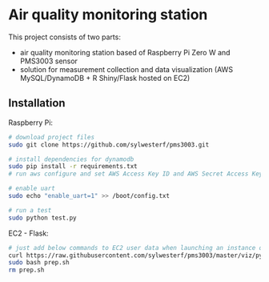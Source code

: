 # Air quality monitoring station 

This project consists of two parts:
- air quality monitoring station based of Raspberry Pi Zero W and PMS3003 sensor
- solution for measurement collection and data visualization (AWS MySQL/DynamoDB + R Shiny/Flask hosted on EC2)

## Installation

Raspberry Pi:

```sh
# download project files
sudo git clone https://github.com/sylwesterf/pms3003.git

# install dependencies for dynamodb
sudo pip install -r requirements.txt
# run aws configure and set AWS Access Key ID and AWS Secret Access Key

# enable uart
sudo echo "enable_uart=1" >> /boot/config.txt

# run a test
sudo python test.py
```

EC2 - Flask:

```sh
# just add below commands to EC2 user data when launching an instance or ssh into it and run it afterwards
curl https://raw.githubusercontent.com/sylwesterf/pms3003/master/viz/py/prep.sh -o prep.sh
sudo bash prep.sh
rm prep.sh
```
